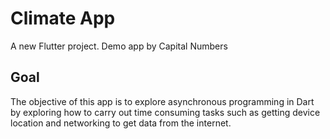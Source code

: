 # Climate App

A new Flutter project. Demo app by Capital Numbers

## Goal

The objective of this app is to explore asynchronous programming in Dart by exploring how to carry out time consuming tasks such as getting device location and networking to get data from the internet. 